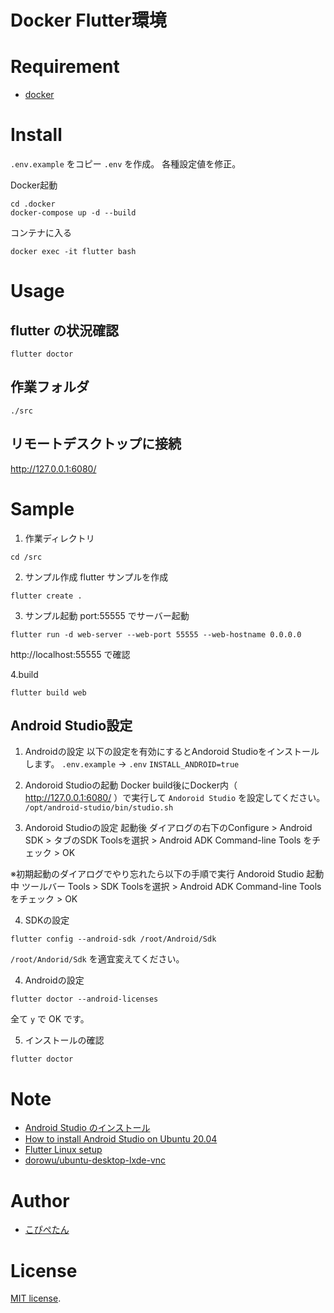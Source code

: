 # Docker Flutter環境

# Requirement
* [docker](https://www.docker.com/)

# Install
`.env.example` をコピー `.env` を作成。
各種設定値を修正。

Docker起動
```
cd .docker
docker-compose up -d --build
```

コンテナに入る
```
docker exec -it flutter bash
```

# Usage

## flutter の状況確認
`flutter doctor`


## 作業フォルダ
`./src`

## リモートデスクトップに接続
http://127.0.0.1:6080/

# Sample
1. 作業ディレクトリ
```
cd /src
```

2. サンプル作成
flutter サンプルを作成
```
flutter create .
```

3. サンプル起動
port:55555 でサーバー起動
```
flutter run -d web-server --web-port 55555 --web-hostname 0.0.0.0
```
http://localhost:55555 で確認

4.build
```
flutter build web
```

## Android Studio設定

1. Androidの設定
以下の設定を有効にするとAndoroid Studioをインストールします。
`.env.example` → `.env`
`INSTALL_ANDROID=true`

2. Andoroid Studioの起動
Docker build後にDocker内（ http://127.0.0.1:6080/ ）で実行して `Andoroid Studio` を設定してください。
`/opt/android-studio/bin/studio.sh`

3. Andoroid Studioの設定
起動後
ダイアログの右下のConfigure > Android SDK > タブのSDK Toolsを選択 > Android ADK Command-line Tools をチェック > OK

※初期起動のダイアログでやり忘れたら以下の手順で実行
Andoroid Studio 起動中
ツールバー Tools > SDK Toolsを選択 > Android ADK Command-line Tools をチェック > OK

4. SDKの設定
```
flutter config --android-sdk /root/Android/Sdk
```

`/root/Andorid/Sdk` を適宜変えてください。

4. Androidの設定
```
flutter doctor --android-licenses
```

全て `y` で OK です。

5. インストールの確認
```
flutter doctor
```

# Note
* [Android Studio のインストール](https://developer.android.com/studio/install?hl=ja)
* [How to install Android Studio on Ubuntu 20.04](https://vitux.com/how-to-install-android-studio-on-ubuntu-20-04/)
* [Flutter Linux setup](https://flutter.dev/docs/get-started/install/linux#linux-setup)
* [dorowu/ubuntu-desktop-lxde-vnc](https://hub.docker.com/r/dorowu/ubuntu-desktop-lxde-vnc/) 

# Author
* [こぴぺたん](https://twitter.com/c_a_p_engineer)

# License
[MIT license](https://en.wikipedia.org/wiki/MIT_License).
